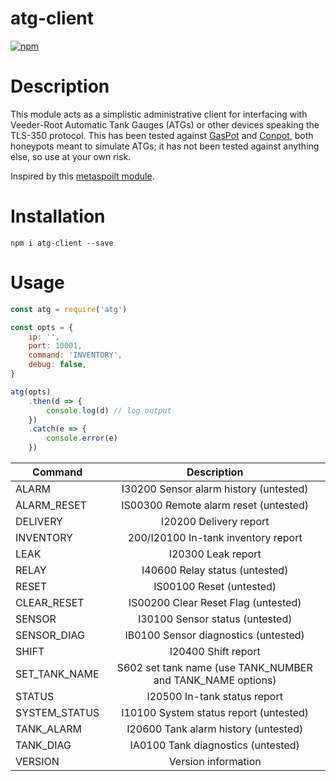 atg-client
====

[![npm](https://img.shields.io/npm/v/atg-client.svg)](https://npmjs.org/package/atg-client)


# Description

This module acts as a simplistic administrative client for interfacing with Veeder-Root Automatic Tank Gauges (ATGs) or other devices speaking the TLS-350 protocol.
This has been tested against [GasPot](https://github.com/sjhilt/GasPot) and [Conpot](http://conpot.org/), both honeypots meant to simulate ATGs; it has not been tested against anything else, so use at your own risk.

Inspired by this [metaspoilt module](https://github.com/rapid7/metasploit-framework/blob/master/modules/auxiliary/admin/atg/atg_client.rb).


# Installation

`npm i atg-client --save`

# Usage

```js
const atg = require('atg')

const opts = {
	ip: '',
	port: 10001,
	command: 'INVENTORY',
	debug: false,
}

atg(opts)
	.then(d => {
		console.log(d) // log output
	})
	.catch(e => {
		console.error(e)
	})
```

| Command  |      Description      |
|----------|:-------------:|
ALARM | I30200 Sensor alarm history (untested)
ALARM_RESET | IS00300 Remote alarm reset (untested)
DELIVERY | I20200 Delivery report
INVENTORY | 200/I20100 In-tank inventory report
LEAK | I20300 Leak report
RELAY | I40600 Relay status (untested)
RESET | IS00100 Reset (untested)
CLEAR_RESET | IS00200 Clear Reset Flag (untested)
SENSOR | I30100 Sensor status (untested)
SENSOR_DIAG | IB0100 Sensor diagnostics (untested)
SHIFT | I20400 Shift report
SET_TANK_NAME | S602 set tank name (use TANK_NUMBER and TANK_NAME options)
STATUS | I20500 In-tank status report
SYSTEM_STATUS | I10100 System status report (untested)
TANK_ALARM | I20600 Tank alarm history (untested)
TANK_DIAG | IA0100 Tank diagnostics (untested)
VERSION | Version information

